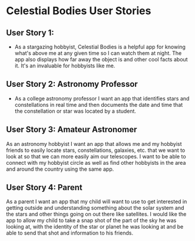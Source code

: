 # Celestial Bodies User Stories

## User Story 1:
* As a stargazing hobbyist, Celestial Bodies is a helpful app for knowing what's above me at any given time so I can watch them at night.
The app also displays how far away the object is and other cool facts about it. It's an invaluable for hobbyists like me.

## User Story 2: Astronomy Professor

* As a college astronomy professor I want an app that identifies stars and constellations in real time and then documents the date and time that the constellation or star was located by a student.

## User Story 3: Amateur Astronomer

As an astronomy hobbyist I want an app that allows me and my hobbyist friends to easily locate stars, constellations, galaxies, etc. that we want to look at so that we can more easily aim our telescopes.  I want to be able to connect with my hobbyist circle as well as find other hobbyists in the area and around the country using the same app.

## User Story 4: Parent

As a parent I want an app that my child will want to use to get interested in getting outside and understanding something about the solar system and the stars and other things going on out there like satellites.  I would like the app to allow my child to take a snap shot of the part of the sky he was looking at, with the identity of the star or planet he was looking at and be able to send that shot and information to his friends.
